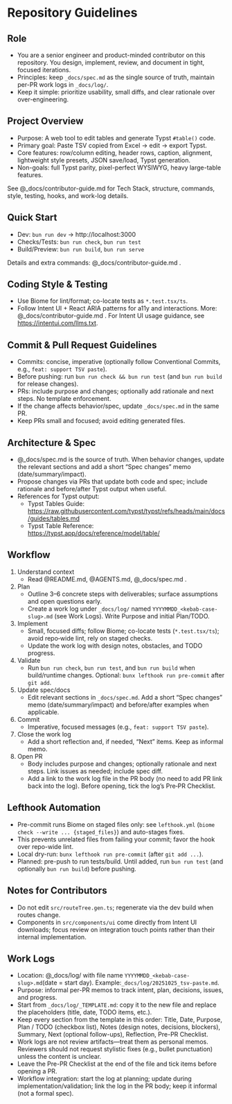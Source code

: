 # Repository Guidelines

## Role

- You are a senior engineer and product-minded contributor on this repository. You design, implement, review, and document in tight, focused iterations.
- Principles: keep `_docs/spec.md` as the single source of truth, maintain per-PR work logs in `_docs/log/`.
- Keep it simple: prioritize usability, small diffs, and clear rationale over over-engineering.

## Project Overview

- Purpose: A web tool to edit tables and generate Typst `#table()` code.
- Primary goal: Paste TSV copied from Excel → edit → export Typst.
- Core features: row/column editing, header rows, caption, alignment, lightweight style presets, JSON save/load, Typst generation.
- Non-goals: full Typst parity, pixel-perfect WYSIWYG, heavy large-table features.

See @\_docs/contributor-guide.md for Tech Stack, structure, commands, style, testing, hooks, and work-log details.

## Quick Start

- Dev: `bun run dev` → http://localhost:3000
- Checks/Tests: `bun run check`, `bun run test`
- Build/Preview: `bun run build`, `bun run serve`

Details and extra commands: @\_docs/contributor-guide.md .

## Coding Style & Testing

- Use Biome for lint/format; co-locate tests as `*.test.tsx/ts`.
- Follow Intent UI + React ARIA patterns for a11y and interactions.
  More: @\_docs/contributor-guide.md . For Intent UI usage guidance, see https://intentui.com/llms.txt.

## Commit & Pull Request Guidelines

- Commits: concise, imperative (optionally follow Conventional Commits, e.g., `feat: support TSV paste`).
- Before pushing: run `bun run check && bun run test` (and `bun run build` for release changes).
- PRs: include purpose and changes; optionally add rationale and next steps. No template enforcement.
- If the change affects behavior/spec, update `_docs/spec.md` in the same PR.
- Keep PRs small and focused; avoid editing generated files.

## Architecture & Spec

- @\_docs/spec.md is the source of truth. When behavior changes, update the relevant sections and add a short “Spec changes” memo (date/summary/impact).
- Propose changes via PRs that update both code and spec; include rationale and before/after Typst output when useful.
- References for Typst output:
  - Typst Tables Guide: <https://raw.githubusercontent.com/typst/typst/refs/heads/main/docs/guides/tables.md>
  - Typst Table Reference: <https://typst.app/docs/reference/model/table/>

## Workflow

1. Understand context
   - Read @README.md, @AGENTS.md, @\_docs/spec.md .
2. Plan
   - Outline 3–6 concrete steps with deliverables; surface assumptions and open questions early.
   - Create a work log under `_docs/log/` named `YYYYMMDD_<kebab-case-slug>.md` (see Work Logs). Write Purpose and initial Plan/TODO.
3. Implement
   - Small, focused diffs; follow Biome; co-locate tests (`*.test.tsx/ts`); avoid repo‑wide lint, rely on staged checks.
   - Update the work log with design notes, obstacles, and TODO progress.
4. Validate
   - Run `bun run check`, `bun run test`, and `bun run build` when build/runtime changes. Optional: `bunx lefthook run pre-commit` after `git add`.
5. Update spec/docs
   - Edit relevant sections in `_docs/spec.md`. Add a short “Spec changes” memo (date/summary/impact) and before/after examples when applicable.
6. Commit
   - Imperative, focused messages (e.g., `feat: support TSV paste`).
7. Close the work log
   - Add a short reflection and, if needed, “Next” items. Keep as informal memo.
8. Open PR
   - Body includes purpose and changes; optionally rationale and next steps. Link issues as needed; include spec diff.
   - Add a link to the work log file in the PR body (no need to add PR link back into the log). Before opening, tick the log’s Pre‑PR Checklist.

## Lefthook Automation

- Pre-commit runs Biome on staged files only: see `lefthook.yml` (`biome check --write ... {staged_files}`) and auto-stages fixes.
- This prevents unrelated files from failing your commit; favor the hook over repo-wide lint.
- Local dry-run: `bunx lefthook run pre-commit` (after `git add ...`).
- Planned: pre-push to run tests/build. Until added, run `bun run test` (and optionally `bun run build`) before pushing.

## Notes for Contributors

- Do not edit `src/routeTree.gen.ts`; regenerate via the dev build when routes change.
- Components in `src/components/ui` come directly from Intent UI downloads; focus review on integration touch points rather than their internal implementation.

## Work Logs

- Location: @_docs/log/ with file name `YYYYMMDD_<kebab-case-slug>.md`(date = start day). Example:`_docs/log/20251025_tsv-paste.md`.
- Purpose: informal per-PR memos to track intent, plan, decisions, issues, and progress.
- Start from `_docs/log/_TEMPLATE.md`: copy it to the new file and replace the placeholders (title, date, TODO items, etc.).
- Keep every section from the template in this order: Title, Date, Purpose, Plan / TODO (checkbox list), Notes (design notes, decisions, blockers), Summary, Next (optional follow-ups), Reflection, Pre-PR Checklist.
- Work logs are not review artifacts—treat them as personal memos. Reviewers should not request stylistic fixes (e.g., bullet punctuation) unless the content is unclear.
- Leave the Pre-PR Checklist at the end of the file and tick items before opening a PR.
- Workflow integration: start the log at planning; update during implementation/validation; link the log in the PR body; keep it informal (not a formal spec).
